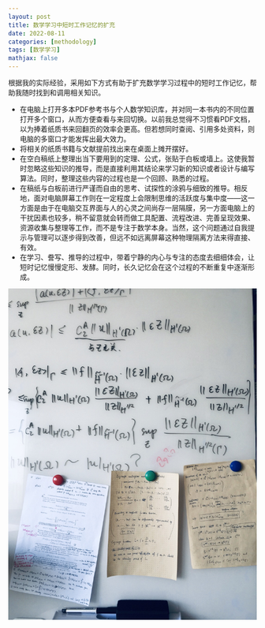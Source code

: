 ```yaml
---
layout: post
title: 数学学习中短时工作记忆的扩充
date: 2022-08-11
categories: [methodology]
tags: [数学学习]
mathjax: false
---
```


根据我的实际经验，采用如下方式有助于扩充数学学习过程中的短时工作记忆，帮助我随时找到和调用相关知识。

-   在电脑上打开多本PDF参考书与个人数学知识库，并对同一本书内的不同位置打开多个窗口，从而方便查看与来回切换。以前我总觉得不习惯看PDF文档，以为捧着纸质书来回翻页的效率会更高。但若想同时查阅、引用多处资料，则电脑的多窗口才能发挥出最大效力。
-   将相关的纸质书籍与文献提前找出来在桌面上摊开摆好。
-   在空白稿纸上整理出当下要用到的定理、公式，张贴于白板或墙上。这使我暂时忽略这些知识的推导，而是直接利用其结论来学习新的知识或者设计与编写算法。同时，整理这些内容的过程也是一个回顾、熟悉的过程。
-   在稿纸与白板前进行严谨而自由的思考、试探性的涂鸦与细致的推导。相反地，面对电脑屏幕工作则在一定程度上会限制思维的活跃度与集中度——这一方面是由于在电脑交互界面与人的心灵之间尚存一层隔膜，另一方面电脑上的干扰因素也较多，稍不留意就会转而做工具配置、流程改进、完善呈现效果、资源收集与整理等工作，而不是专注于数学本身。当然，这个问题通过自我提示与管理可以逐步得到改善，但远不如远离屏幕这种物理隔离方法来得直接、有效。
-   在学习、誊写、推导的过程中，带着宁静的内心与专注的态度去细细体会，让短时记忆慢慢定形、发酵。同时，长久记忆会在这个过程的不断重复中逐渐形成。

<p align="center"><img src="/figures/2022-08-10_13-17-54-papers-on-white-board.jpg" alt="" /></p>
